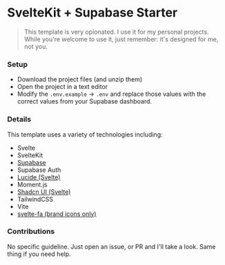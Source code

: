 # SvelteKit + Supabase Starter

>This template is very opionated. I use it for my personal projects. While you're welcome to use it, just remember: it's designed for me, not you.

### Setup

- Download the project files (and unzip them)
- Open the project in a text editor
- Modify the `.env.example` -> `.env` and replace those values with the correct values from your Supabase dashboard.

### Details

This template uses a variety of technologies including:

- Svelte
- SvelteKit
- [Supabase](https://supabase.co)
- Supabase Auth
- [Lucide (Svelte)](https://lucide.dev/guide/packages/lucide-svelte)
- Moment.js
- [Shadcn UI (Svelte)](https://www.shadcn-svelte.com/)
- TailwindCSS
- Vite
- [svelte-fa (brand icons only)](https://cweili.github.io/svelte-fa/)

### Contributions

No specific guideline. Just open an issue, or PR and I'll take a look. 
Same thing if you need help.